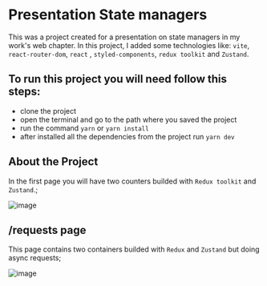 # Presentation State managers

This was a project created for a presentation on state managers in my work's web chapter. In this project, I added some technologies like: `vite`, `react-router-dom`, `react` , `styled-components`, `redux toolkit` and `Zustand`.

## To run this project you will need follow this steps:

- clone the project
- open the terminal and go to the path where you saved the project
- run the command `yarn` or `yarn install`
- after installed all the dependencies from the project run `yarn dev`

## About the Project

In the first page you will have two counters builded with `Redux toolkit` and `Zustand`.;

![image](https://github.com/iThiagoLessa/counter-apresentation/assets/77243811/562b4e96-634f-45e8-b16e-a5c8f3de305a)

## /requests page

This page contains two containers builded with `Redux` and `Zustand` but doing async requests;

![image](https://github.com/iThiagoLessa/counter-apresentation/assets/77243811/2e8c69fd-bf56-4068-8f59-6c04b8b55660)
